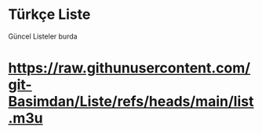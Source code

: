 # Türkçe Liste
Güncel Listeler burda 
# https://raw.githunusercontent.com/git-Basimdan/Liste/refs/heads/main/list.m3u
